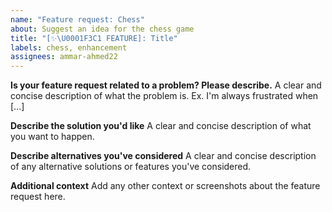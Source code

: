 ```yaml
---
name: "Feature request: Chess"
about: Suggest an idea for the chess game
title: "[✨\U0001F3C1 FEATURE]: Title"
labels: chess, enhancement
assignees: ammar-ahmed22
---
```


**Is your feature request related to a problem? Please describe.**
A clear and concise description of what the problem is. Ex. I'm always frustrated when [...]

**Describe the solution you'd like**
A clear and concise description of what you want to happen.

**Describe alternatives you've considered**
A clear and concise description of any alternative solutions or features you've considered.

**Additional context**
Add any other context or screenshots about the feature request here.
